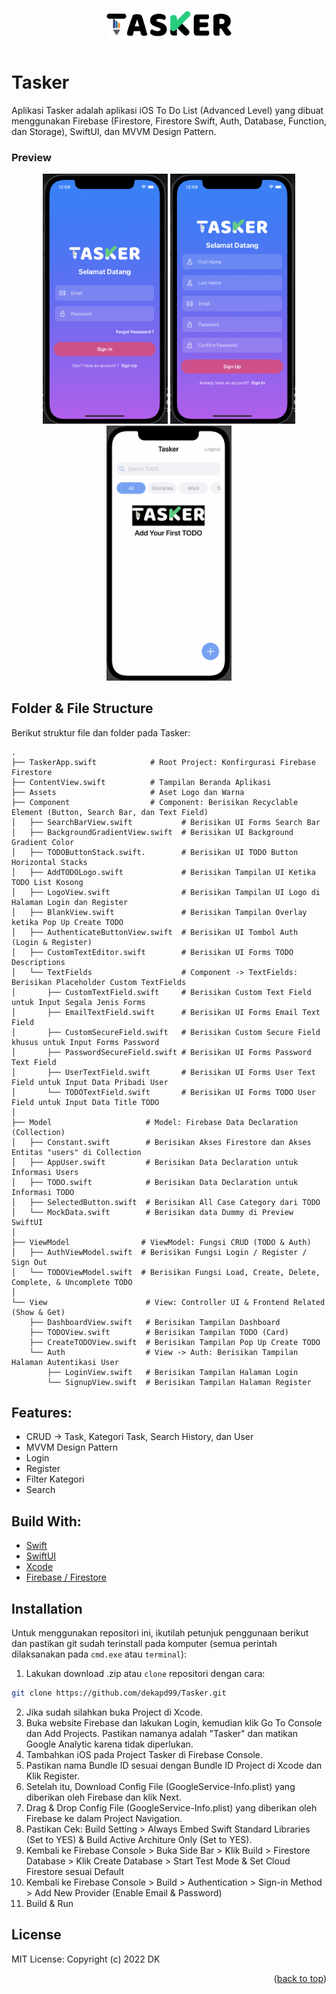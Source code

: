 <!-- ABOUT THE PROJECT -->
<p align="center">
  <a href="#" target="_blank"><img src="Tasker.png" width="200"></a>
</p>

# Tasker
Aplikasi Tasker adalah aplikasi iOS To Do List (Advanced Level) yang dibuat menggunakan Firebase (Firestore, Firestore Swift, Auth, Database, Function, dan Storage), SwiftUI, dan MVVM Design Pattern.

### Preview
<p align="center">
  <a href="#" target="_blank"><img src="1.png" width="200"></a>
  <a href="#" target="_blank"><img src="2.png" width="200"></a>
  <a href="#" target="_blank"><img src="3.png" width="200"></a>
</p>

<!-- ABOUT THE FILE & FOLDER STRUCTURE -->
## Folder & File Structure
Berikut struktur file dan folder pada Tasker:

    .
    ├── TaskerApp.swift            # Root Project: Konfirgurasi Firebase Firestore
    ├── ContentView.swift          # Tampilan Beranda Aplikasi
    ├── Assets                     # Aset Logo dan Warna
    ├── Component                  # Component: Berisikan Recyclable Element (Button, Search Bar, dan Text Field)
    │   ├── SearchBarView.swift           # Berisikan UI Forms Search Bar
    │   ├── BackgroundGradientView.swift  # Berisikan UI Background Gradient Color 
    │   ├── TODOButtonStack.swift.        # Berisikan UI TODO Button Horizontal Stacks 
    │   ├── AddTODOLogo.swift             # Berisikan Tampilan UI Ketika TODO List Kosong 
    │   ├── LogoView.swift                # Berisikan Tampilan UI Logo di Halaman Login dan Register 
    │   ├── BlankView.swift               # Berisikan Tampilan Overlay ketika Pop Up Create TODO
    │   ├── AuthenticateButtonView.swift  # Berisikan UI Tombol Auth (Login & Register) 
    │   ├── CustomTextEditor.swift        # Berisikan UI Forms TODO Descriptions 
    │   └── TextFields                    # Component -> TextFields: Berisikan Placeholder Custom TextFields 
    │       ├── CustomTextField.swift     # Berisikan Custom Text Field untuk Input Segala Jenis Forms 
    │       ├── EmailTextField.swift      # Berisikan UI Forms Email Text Field 
    │       ├── CustomSecureField.swift   # Berisikan Custom Secure Field khusus untuk Input Forms Password 
    │       ├── PasswordSecureField.swift # Berisikan UI Forms Password Text Field 
    │       ├── UserTextField.swift       # Berisikan UI Forms User Text Field untuk Input Data Pribadi User 
    │       └── TODOTextField.swift       # Berisikan UI Forms TODO User Field untuk Input Data Title TODO 
    │
    ├── Model                     # Model: Firebase Data Declaration (Collection)
    │   ├── Constant.swift        # Berisikan Akses Firestore dan Akses Entitas "users" di Collection
    │   ├── AppUser.swift         # Berisikan Data Declaration untuk Informasi Users 
    │   ├── TODO.swift            # Berisikan Data Declaration untuk Informasi TODO 
    │   ├── SelectedButton.swift  # Berisikan All Case Category dari TODO
    │   └── MockData.swift        # Berisikan data Dummy di Preview SwiftUI
    │
    ├── ViewModel                # ViewModel: Fungsi CRUD (TODO & Auth)
    │   ├── AuthViewModel.swift  # Berisikan Fungsi Login / Register / Sign Out 
    │   └── TODOViewModel.swift  # Berisikan Fungsi Load, Create, Delete, Complete, & Uncomplete TODO 
    │
    └── View                      # View: Controller UI & Frontend Related (Show & Get)
        ├── DashboardView.swift   # Berisikan Tampilan Dashboard
        ├── TODOView.swift        # Berisikan Tampilan TODO (Card)
        ├── CreateTODOView.swift  # Berisikan Tampilan Pop Up Create TODO
        └── Auth                  # View -> Auth: Berisikan Tampilan Halaman Autentikasi User
            ├── LoginView.swift   # Berisikan Tampilan Halaman Login
            └── SignupView.swift  # Berisikan Tampilan Halaman Register 

<!-- List of Features -->
## Features:

* CRUD -> Task, Kategori Task, Search History, dan User
* MVVM Design Pattern
* Login
* Register
* Filter Kategori
* Search

<!-- Used Tools -->
## Build With:

* [Swift](https://www.swift.org/documentation/)
* [SwiftUI](https://developer.apple.com/documentation/swiftui/)
* [Xcode](https://developer.apple.com/xcode/)
* [Firebase / Firestore](https://firebase.google.com/)

<!-- How to Install -->
## Installation
Untuk menggunakan repositori ini, ikutilah petunjuk penggunaan berikut dan pastikan git sudah terinstall pada komputer (semua perintah dilaksanakan pada `cmd.exe` atau `terminal`):

1. Lakukan download .zip atau `clone` repositori dengan cara:
```bash
git clone https://github.com/dekapd99/Tasker.git
```

2. Jika sudah silahkan buka Project di Xcode.
3. Buka website Firebase dan lakukan Login, kemudian klik Go To Console dan Add Projects. Pastikan namanya adalah "Tasker" dan matikan Google Analytic karena tidak diperlukan.
4. Tambahkan iOS pada Project Tasker di Firebase Console.
5. Pastikan nama Bundle ID sesuai dengan Bundle ID Project di Xcode dan Klik Register.
6. Setelah itu, Download Config File (GoogleService-Info.plist) yang diberikan oleh Firebase dan klik Next.
7. Drag & Drop Config File (GoogleService-Info.plist) yang diberikan oleh Firebase ke dalam Project Navigation.
8. Pastikan Cek: Build Setting > Always Embed Swift Standard Libraries (Set to YES) & Build Active Architure Only (Set to YES).
9. Kembali ke Firebase Console > Buka Side Bar > Klik Build > Firestore Database > Klik Create Database > Start Test Mode & Set Cloud Firestore sesuai Default
10. Kembali ke Firebase Console > Build > Authentication > Sign-in Method > Add New Provider (Enable Email & Password)
11. Build & Run

<!-- What Kind of License? -->
## License
MIT License: Copyright (c) 2022 DK

<p align="right">(<a href="#top">back to top</a>)</p>
